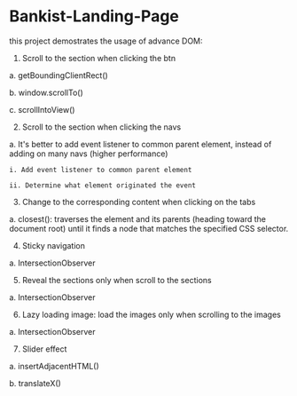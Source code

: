# Bankist-Landing-Page

this project demostrates the usage of advance DOM:

1. Scroll to the section when clicking the btn
   
  a. getBoundingClientRect()

  b. window.scrollTo() 

  c. scrollIntoView()


2. Scroll to the section when clicking the navs

  a. It's better to add event listener to common parent element, instead of adding on many navs (higher performance)

    i. Add event listener to common parent element

    ii. Determine what element originated the event


3. Change to the corresponding content when clicking on the tabs

  a. closest(): traverses the element and its parents (heading toward the document root) until it finds a node that matches the specified CSS selector.


4. Sticky navigation

  a. IntersectionObserver


5. Reveal the sections only when scroll to the sections

  a. IntersectionObserver


6. Lazy loading image: load the images only when scrolling to the images

  a. IntersectionObserver


7. Slider effect

  a. insertAdjacentHTML()

  b. translateX()
